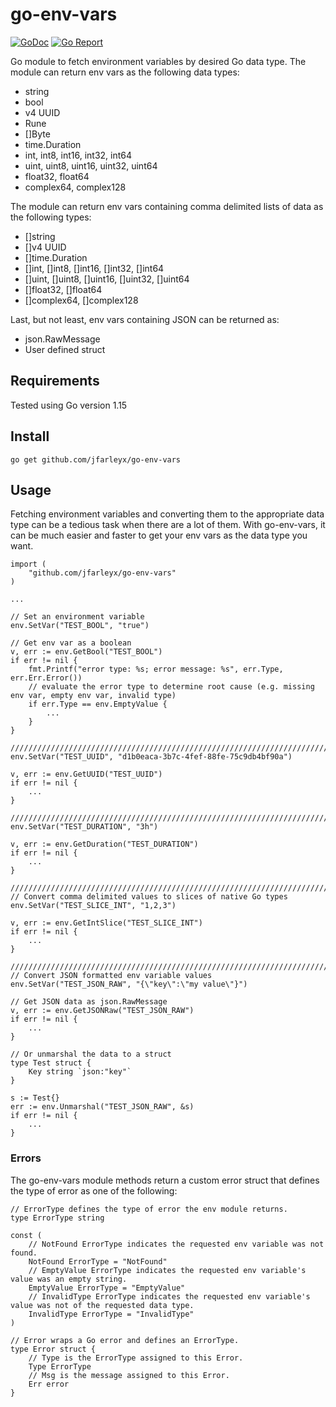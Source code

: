 # go-env-vars
[![GoDoc](https://godoc.org/github.com/jfarleyx/go-env-vars?status.svg)](http://godoc.org/github.com/jfarleyx/go-env-vars)
[![Go Report](https://goreportcard.com/badge/github.com/jfarleyx/go-env-vars)](https://goreportcard.com/report/github.com/jfarleyx/go-env-vars)

Go module to fetch environment variables by desired Go data type. The module can return env vars as the following data types:

- string
- bool
- v4 UUID
- Rune
- []Byte
- time.Duration
- int, int8, int16, int32, int64
- uint, uint8, uint16, uint32, uint64
- float32, float64
- complex64, complex128

The module can return env vars containing comma delimited lists of data as the following types:

- []string
- []v4 UUID
- []time.Duration
- []int, []int8, []int16, []int32, []int64
- []uint, []uint8, []uint16, []uint32, []uint64
- []float32, []float64
- []complex64, []complex128

Last, but not least, env vars containing JSON can be returned as:

- json.RawMessage
- User defined struct

## Requirements

Tested using Go version 1.15

## Install

``` go get github.com/jfarleyx/go-env-vars ```

## Usage
Fetching environment variables and converting them to the appropriate data type can be a tedious task when there are a lot of them. With go-env-vars, it can be much easier and faster to get your env vars as the data type you want. 

```
import (
    "github.com/jfarleyx/go-env-vars"
)

...

// Set an environment variable
env.SetVar("TEST_BOOL", "true")

// Get env var as a boolean
v, err := env.GetBool("TEST_BOOL")
if err != nil {    
    fmt.Printf("error type: %s; error message: %s", err.Type, err.Err.Error())
    // evaluate the error type to determine root cause (e.g. missing env var, empty env var, invalid type)
    if err.Type == env.EmptyValue {
        ...
    }
}

////////////////////////////////////////////////////////////////////////////////
env.SetVar("TEST_UUID", "d1b0eaca-3b7c-4fef-88fe-75c9db4bf90a")

v, err := env.GetUUID("TEST_UUID")
if err != nil {
    ...
}

////////////////////////////////////////////////////////////////////////////////
env.SetVar("TEST_DURATION", "3h")

v, err := env.GetDuration("TEST_DURATION")
if err != nil {
    ...
}

////////////////////////////////////////////////////////////////////////////////
// Convert comma delimited values to slices of native Go types
env.SetVar("TEST_SLICE_INT", "1,2,3")

v, err := env.GetIntSlice("TEST_SLICE_INT")
if err != nil {
    ...
}

////////////////////////////////////////////////////////////////////////////////
// Convert JSON formatted env variable values
env.SetVar("TEST_JSON_RAW", "{\"key\":\"my value\"}")

// Get JSON data as json.RawMessage
v, err := env.GetJSONRaw("TEST_JSON_RAW")
if err != nil {
    ...
}

// Or unmarshal the data to a struct
type Test struct {
    Key string `json:"key"`
}

s := Test{}
err := env.Unmarshal("TEST_JSON_RAW", &s)
if err != nil {
    ...
}
```

### Errors
The go-env-vars module methods return a custom error struct that defines the type of error as one of the following:


```
// ErrorType defines the type of error the env module returns.
type ErrorType string

const (
	// NotFound ErrorType indicates the requested env variable was not found.
	NotFound ErrorType = "NotFound"
	// EmptyValue ErrorType indicates the requested env variable's value was an empty string.
	EmptyValue ErrorType = "EmptyValue"
	// InvalidType ErrorType indicates the requested env variable's value was not of the requested data type.
	InvalidType ErrorType = "InvalidType"
)

// Error wraps a Go error and defines an ErrorType.
type Error struct {
	// Type is the ErrorType assigned to this Error.
	Type ErrorType
	// Msg is the message assigned to this Error.
	Err error
}
```
